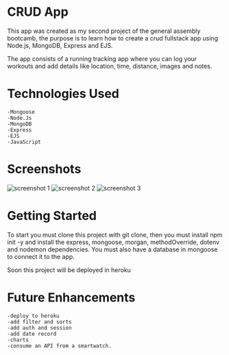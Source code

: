 # CRUD App
This app was created as my second project of the general assembly bootcamb, the purpose is to learn how to create a crud fullstack app using Node.js, MongoDB, Express and EJS.

The app consists of a running tracking app where you can log your workouts and add details like location, time, distance, images and notes.


# Technologies Used
    -Mongoose
    -Node.Js
    -MongoDB
    -Express
    -EJS
    -JavaScript

# Screenshots
![screenshot 1](./public/assets/img/img4.png)
![screenshot 2](./public/assets/img/img3.png)
![screenshot 3](./public/assets/img/img1.png)


# Getting Started
To start you must clone this project with git clone, then you must install npm init -y and install the express, mongoose, morgan, methodOverride, dotenv and nodemon dependencies.
You must also have a database in mongoose to connect it to the app.

Soon this project will be deployed in heroku

# Future Enhancements
    -deploy to heroku
    -add filter and sorts
    -add auth and session
    -add date record
    -charts
    -consume an API from a smartwatch.